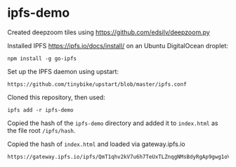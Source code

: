 # ipfs-demo

Created deepzoom tiles using https://github.com/edsilv/deepzoom.py

Installed IPFS https://ipfs.io/docs/install/ on an Ubuntu DigitalOcean droplet:

	npm install -g go-ipfs
	
Set up the IPFS daemon using upstart:

	https://github.com/tinybike/upstart/blob/master/ipfs.conf

Cloned this repository, then used:

	ipfs add -r ipfs-demo
	
Copied the hash of the `ipfs-demo` directory and added it to `index.html` as the file root `/ipfs/hash`.

Copied the hash of `index.html` and loaded via gateway.ipfs.io

	https://gateway.ipfs.io/ipfs/QmT1qhv2kV7u6h7TeUxTLZnqgNMsBdyRgAp9gwg1oV3QC8

